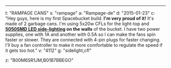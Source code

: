 ---
t: "RAMPAGE CANS"
s: "rampage"
a: "Rampage-de"
d: "2015-01-23"
c: "Hey guys, here is my first Spacebucket build.<strong> I'm very proud of it!</strong> It's made of 2 garbage cans. I'm using 5x20w CFLs for the light-top and <strong><a href='http://www.amazon.com/gp/product/B00BPIWY28/ref=as_li_ss_tl?ie=UTF8&amp;camp=1789&amp;creative=390957&amp;creativeASIN=B00BPIWY28&amp;linkCode=as2&amp;tag=spacbuck-20'>5050SMD LED side-lighting</a> on the walls</strong> of the bucket. I have two power supplies, one with 1A and another with 0.5A so I can make the fans spin faster or slower. They are connected with 4-pin plugs for faster changing. I'll buy a fan controller to make it more comfortable to regulate the speed if it gets too hot."
v: "4112"
g: "sidelight,cfl"

z: "B00M6SR1JM,B01B7BBEGO"
